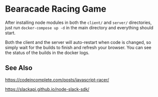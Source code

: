 # Bearacade Racing Game

After installing node modules in both the `client/` and `server/` directories, 
just run `docker-compose up -d` in the main directory and everything should start.

Both the client and the server will auto-restart when code is changed, so simply wait for 
the builds to finish and refresh your browser. You can see the status of the builds in the
docker logs.

## See Also

https://codeincomplete.com/posts/javascript-racer/

https://slackapi.github.io/node-slack-sdk/
